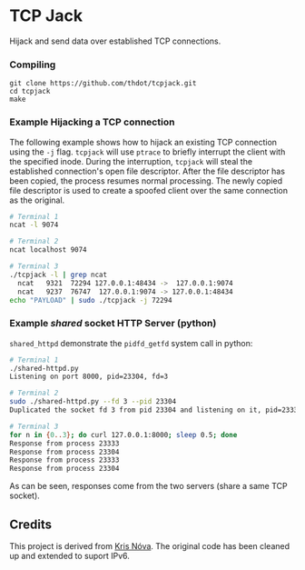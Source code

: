 # TCP Jack

Hijack and send data over established TCP connections.

### Compiling

``` 
git clone https://github.com/thdot/tcpjack.git
cd tcpjack
make
```

### Example Hijacking a TCP connection

The following example shows how to hijack an existing TCP connection using the `-j` flag.
`tcpjack` will use `ptrace` to briefly interrupt the client with the specified inode.
During the interruption, `tcpjack` will steal the established connection's open file descriptor.
After the file descriptor has been copied, the process resumes normal processing.
The newly copied file descriptor is used to create a spoofed client over the same connection as the original.

```bash
# Terminal 1
ncat -l 9074

# Terminal 2 
ncat localhost 9074

# Terminal 3 
./tcpjack -l | grep ncat 
  ncat   9321  72294 127.0.0.1:48434 ->  127.0.0.1:9074 
  ncat   9237  76747  127.0.0.1:9074 -> 127.0.0.1:48434 
echo "PAYLOAD" | sudo ./tcpjack -j 72294
```

### Example *shared* socket HTTP Server (python)

`shared_httpd` demonstrate the `pidfd_getfd` system call in python:

```bash
# Terminal 1
./shared-httpd.py
Listening on port 8000, pid=23304, fd=3

# Terminal 2 
sudo ./shared-httpd.py --fd 3 --pid 23304
Duplicated the socket fd 3 from pid 23304 and listening on it, pid=23333

# Terminal 3 
for n in {0..3}; do curl 127.0.0.1:8000; sleep 0.5; done
Response from process 23333
Response from process 23304
Response from process 23333
Response from process 23304
```

As can be seen, responses come from the two servers (share a same TCP socket).

## Credits

This project is derived from [Kris Nóva](https://github.com/krisnova/tcpjack).
The original code has been cleaned up and extended to suport IPv6.
